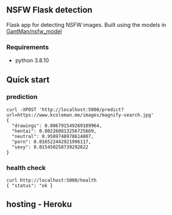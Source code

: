 ## NSFW Flask detection

Flask app for detecting NSFW images. Built using the models in [GantMan/nsfw_model](https://github.com/GantMan/nsfw_model)

### Requirements
- python 3.8.10

## Quick start
### prediction
```
curl -XPOST 'http://localhost:5000/predict?url=https://www.kcoleman.me/images/magnify-search.jpg'
{
  "drawings": 0.006791549269109964,
  "hentai": 0.002260813256725669,
  "neutral": 0.9589748978614807,
  "porn": 0.016522442921996117,
  "sexy": 0.015450258739292622
}
```
### health check
```
curl http://localhost:5000/health
{ "status": "ok }
```

## hosting - Heroku
